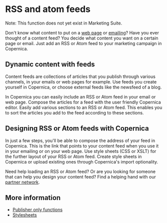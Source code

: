 # RSS and atom feeds

Note: This function does not yet exist in Marketing Suite.

Don't know what content to put on a [web page](https://www.copernica.com/en/documentation/websites "Web pages") or
[emailing](https://www.copernica.com/en/templates "Emailings")?
Have you ever thought of a content feed? You decide what content you
want on a certain page or email. Just add an RSS or Atom feed to your
marketing campaign in Copernica.

## Dynamic content with feeds

Content feeds are collections of articles that you publish through
various channels, in your
emails or web pages for example. Use feeds you create yourself in Copernica, or choose
external feeds like the newsfeed of a blog.

In Copernica you can easily include an RSS or Atom feed in your
email or web page. Compose the articles for a feed with the user friendly
Copernica editor. Easily add various sections to an RSS or Atom feed.
This enables you to sort the articles you add to the feed according to
these sections.

## Designing RSS or Atom feeds with Copernica

In just a few steps, you'll be able to compose the address of your feed
in Copernica. This is the link that points to your content feed when you
use it in your emailing or on your web page. Use style sheets (CSS or
XSLT) for the further layout of your RSS or Atom feed. Create style
sheets in Copernica or upload existing ones through Copernica's import
optionality.

Need help loading an RSS or Atom feed? Or are you looking for someone
that can help you design your content feed? Find a helping hand with our
[partner network](http://www.copernica.com/en/support/find-a-partner "Find a partner").

## More information

* [Publisher only functions](./publisher-only)
* [Stylesheets](./stylesheets)
